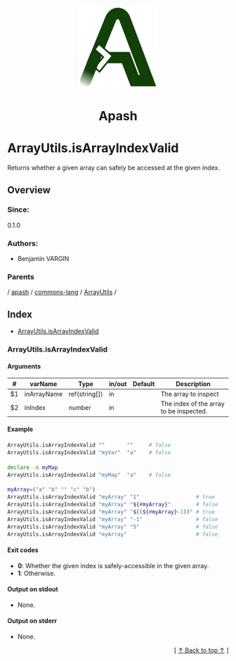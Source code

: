 
<div align='center' id='apash-top'>
  <a href='https://github.com/hastec-fr/apash'>
    <img alt='apash-logo' src='../../../../../../assets/apash-logo.svg'/>
  </a>

  # Apash
</div>

# ArrayUtils.isArrayIndexValid

Returns whether a given array can safely be accessed at the given index.

## Overview

### Since:
0.1.0

### Authors:
* Benjamin VARGIN

### Parents
<!-- apash.parentBegin -->
[](../../../../.md) / [apash](../../../apash.md) / [commons-lang](../../commons-lang.md) / [ArrayUtils](../ArrayUtils.md) / 
<!-- apash.parentEnd -->

## Index

* [ArrayUtils.isArrayIndexValid](#arrayutilsisarrayindexvalid)

### ArrayUtils.isArrayIndexValid

#### Arguments
| #      | varName        | Type          | in/out   | Default    | Description                          |
|--------|----------------|---------------|----------|------------|--------------------------------------|
| $1     | inArrayName    | ref(string[]) | in       |            | The array to inspect                 |
| $2     | inIndex        | number        | in       |            | The index of the array to be inspected.  |

#### Example
```bash
ArrayUtils.isArrayIndexValid ""       ""     # false
ArrayUtils.isArrayIndexValid "myVar"  "a"    # false

declare -A myMap
ArrayUtils.isArrayIndexValid "myMap"  "a"    # false

myArray=("a" "b" "" "c" "b")
ArrayUtils.isArrayIndexValid "myArray" "1"                  # true
ArrayUtils.isArrayIndexValid "myArray" "${#myArray}"        # false
ArrayUtils.isArrayIndexValid "myArray" "$((${#myArray}-1))" # true
ArrayUtils.isArrayIndexValid "myArray" "-1"                 # false
ArrayUtils.isArrayIndexValid "myArray" "5"                  # false
ArrayUtils.isArrayIndexValid "myArray"                      # false
```

#### Exit codes

* **0**: Whether the given index is safely-accessible in the given array.
* **1**: Otherwise.

#### Output on stdout

* None.

#### Output on stderr

* None.


  <div align='right'>[ <a href='#apash-top'>↑ Back to top ↑</a> ]</div>

